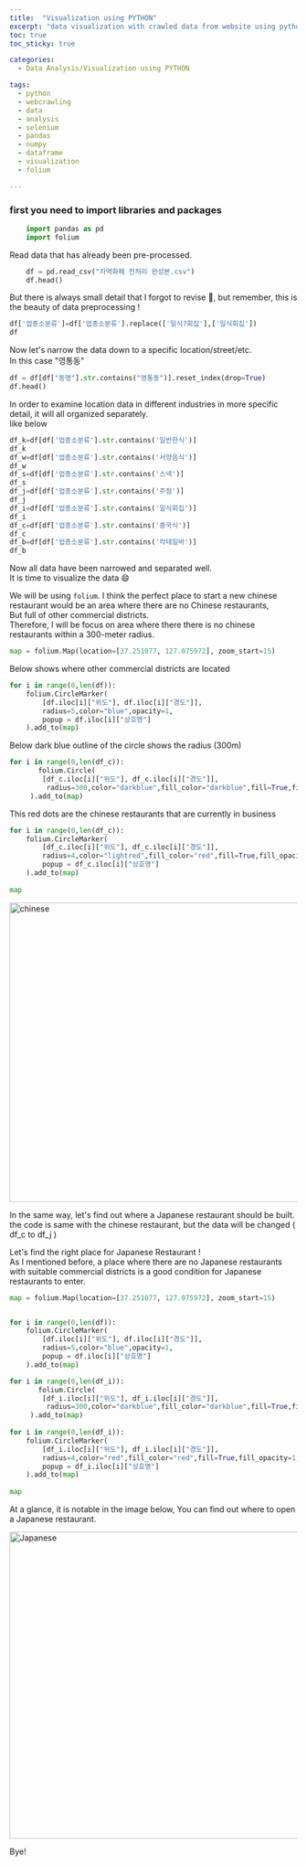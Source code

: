 ```yaml
---
title:  "Visualization using PYTHON"
excerpt: "data visualization with crawled data from website using python"
toc: true
toc_sticky: true

categories:
  - Data Analysis/Visualization using PYTHON

tags:
  - python
  - webcrawling
  - data
  - analysis
  - selenium
  - pandas
  - numpy
  - dataframe
  - visualization
  - folium

---
```


### first you need to import libraries and packages 
```python
    import pandas as pd
    import folium
```

Read data that has already been pre-processed.
```python
    df = pd.read_csv("지역화페 전처리 완성본.csv")
    df.head()
```

But there is always small detail that I forgot to revise 🥲, but remember, this is the beauty of data preprocessing !

```python
df['업종소분류']=df['업종소분류'].replace(['일식?회집'],['일식회집'])
df
```

Now let's narrow the data down to a specific location/street/etc.<br/>
In this case "영통동"

```python
df = df[df["동명"].str.contains("영통동")].reset_index(drop=True)
df.head()
```

In order to examine location data in different industries in more specific detail, it will all organized separately.
<br/>like below

```python
df_k=df[df['업종소분류'].str.contains('일반한식')]
df_k
df_w=df[df['업종소분류'].str.contains('서양음식')]
df_w
df_s=df[df['업종소분류'].str.contains('스넥')]
df_s
df_j=df[df['업종소분류'].str.contains('주점')]
df_j
df_i=df[df['업종소분류'].str.contains('일식회집')]
df_i
df_c=df[df['업종소분류'].str.contains('중국식')]
df_c
df_b=df[df['업종소분류'].str.contains('칵테일바')]
df_b
```

Now all data have been narrowed and separated well. <br/>
It is time to visualize the data 😄


We will be using `folium`.
I think the perfect place to start a new chinese restaurant would be an area where there are no Chinese restaurants,<br/>
But full of other commercial districts.
<br/>Therefore, I will be focus on area where there there is no chinese restaurants within a 300-meter radius.

```python
map = folium.Map(location=[37.251077, 127.075972], zoom_start=15)
```

Below shows where other commercial districts are located

```python
for i in range(0,len(df)):
    folium.CircleMarker(
        [df.iloc[i]["위도"], df.iloc[i]["경도"]],
        radius=5,color="blue",opacity=1,
        popup = df.iloc[i]["상호명"]
    ).add_to(map)
```
Below dark blue outline of the circle shows the radius (300m)

```python
for i in range(0,len(df_c)):
       folium.Circle(
        [df_c.iloc[i]["위도"], df_c.iloc[i]["경도"]],
         radius=300,color="darkblue",fill_color="darkblue",fill=True,fill_opacity=.2,
     ).add_to(map)
```

This red dots are the chinese restaurants that are currently in business

```python
for i in range(0,len(df_c)):
    folium.CircleMarker(
        [df_c.iloc[i]["위도"], df_c.iloc[i]["경도"]],
        radius=4,color="lightred",fill_color="red",fill=True,fill_opacity=1,
        popup = df_c.iloc[i]["상호명"]
    ).add_to(map)
    
map
```

<img width="524" alt="chinese" src="https://user-images.githubusercontent.com/75202769/121371740-bda68f00-c978-11eb-8722-2e40b807810e.png">

In the same way, let's find out where a Japanese restaurant should be built.<br/>
the code is same with the chinese restaurant, but the data will be changed ( df_c to df_j ) <br/>

Let's find the right place for Japanese Restaurant !
<br/>As I mentioned before, a place where there are no Japanese restaurants with suitable commercial districts is a good condition for Japanese restaurants to enter.

```python
map = folium.Map(location=[37.251077, 127.075972], zoom_start=15)


for i in range(0,len(df)):
    folium.CircleMarker(
        [df.iloc[i]["위도"], df.iloc[i]["경도"]],
        radius=5,color="blue",opacity=1,
        popup = df.iloc[i]["상호명"]
    ).add_to(map)

for i in range(0,len(df_i)):
       folium.Circle(
        [df_i.iloc[i]["위도"], df_i.iloc[i]["경도"]],
         radius=300,color="darkblue",fill_color="darkblue",fill=True,fill_opacity=.2,
     ).add_to(map)
    
for i in range(0,len(df_i)):
    folium.CircleMarker(
        [df_i.iloc[i]["위도"], df_i.iloc[i]["경도"]],
        radius=4,color="red",fill_color="red",fill=True,fill_opacity=1,
        popup = df_i.iloc[i]["상호명"]
    ).add_to(map)
    
map
```
At a glance, it is notable in the image below, You can find out where to open a Japanese restaurant.

<img width="537" alt="Japanese" src="https://user-images.githubusercontent.com/75202769/121374687-0f501900-c97b-11eb-9c74-915603c55677.png">

Bye!
